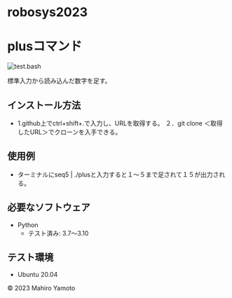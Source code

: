 # robosys2023
# plusコマンド
![test.bash](https://github.com/m1031/robosys2023/actions/workflows/test.yml/badge.svg)

標準入力から読み込んだ数字を足す。

## インストール方法
* 1.github上でctrl+shift+.で入力し、URLを取得する。
２．git clone ＜取得したURL＞でクローンを入手できる。
## 使用例
* ターミナルにseq5 | ./plusと入力すると１～５まで足されて１５が出力される。 

## 必要なソフトウェア
* Python
  * テスト済み: 3.7〜3.10

## テスト環境
* Ubuntu 20.04

© 2023 Mahiro Yamoto
